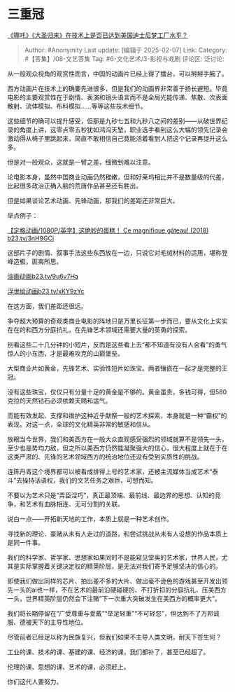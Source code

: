 # 三重冠
[《哪吒》《大圣归来》在技术上是否已达到美国迪士尼梦工厂水平？](https://www.zhihu.com/question/389058916/answer/94580863818)

> Author: #Anonymity
> Last update: [编辑于 2025-02-07]
> Link:
> Category: #【答集】/08-文艺答集
> Tag: #6-文化艺术/3-影视与戏剧
> 评论区:
> 泛讨论:

从一般观众视角的观赏性而言，中国的动画片已经上得了擂台，可以掰掰手腕了。

西方动画片在技术上的确要先进很多，但是我们的动画界非常善于扬长避短。毕竟电影的主要观赏性在于剧情、表演和镜头语言而不是全局光能传递、焦散、次表面散射、流体模拟、布料模拟……等等这些技术细节。

这些细节的确可以提升感受，但那是九秒七五和九秒八之间的差别——从破世界纪录的角度上讲，这零点零五秒犹如鸿沟天堑，职业选手看到这么大幅的领先记录会激动得从椅子里跳起来，简直不敢相信自己竟能活着看到人把这个记录再提升这么多。

但是对一般观众，这就是一臂之差，细微到难以注意。

论电影本身，虽然中国商业动画仍然稚嫩，但和好莱坞相比并不是数量级的代差，比起很多政治正确入脑的荒唐作品甚至还有胜出。

但是如果谈论艺术动画、先锋动画，那我们的差距还非常巨大。

举点例子：

[【定格动画/1080P/英字】这绝妙的蛋糕！ Ce magnifique gâteau! (2018)​b23.tv/3nH9GCi](https://link.zhihu.com/?target=https%3A//b23.tv/3nH9GCi)

这部片子的剧情、叙事手法这些东西放在一边，只说它对毛绒材料的运用，堪称登峰造极，匪夷所思。

[油画动画​b23.tv/9u6v7Ha](https://link.zhihu.com/?target=https%3A//b23.tv/9u6v7Ha)

[浮世绘动画​b23.tv/xKY9zYc](https://link.zhihu.com/?target=https%3A//b23.tv/xKY9zYc)

在这方面，我们差距还很远。

争夺超大预算的奇观类商业电影的阵地只是万里长征第一步而已，要从文化上实实在在的和西方分庭抗礼，在先锋艺术领域还需要大量的英勇的探索。

别看这些二十几分钟的小短片，反而是这些看上去“都不知道有没有人会看”的勇气惊人的小东西，才是最难攻克的山巅堡垒。

大型商业片如黄金，先锋艺术、实验性短片如珠宝。两者镶嵌在一起才是完整的王冠。

没有这些珠宝，仅仅只有分量十足的黄金是不够的。黄金虽贵，多钱可得，但580克拉的天然钻石必须依赖天赐和运气。

而能有效发起、支撑和维护这种近乎献祭一般的艺术探索，本身就是一种“霸权”的表现。对这一点，全球的文化精英非常的敏感和信从。

放眼当今世界，我们和美西方在一般大众直观感受强烈的领域就算不是领先一头，至少也是势均力敌，但之所以美西方仍然能凝聚强大的信心，很大程度上就在于在这类严肃的、先锋的艺术领域西方的统治地位还没有受到实质性的挑战。

连陈丹青这个境界都可以被看成排得上号的艺术家，还被主流媒体当成艺术“泰斗”去操持话语权，我们的文艺任务之艰巨，可想而知。

不要以为艺术只是“弄臣淫巧”，真正最顶端、最前线、最边界的思想、认知的竞争，和艺术有血脉相连、无可分割的关联。

说白一点——开拓新天地的工作，本质上就是一种艺术创作。

寻找新的理论、豪赌从未有人走过的道路，和尝试挑战从未有人设想的作品本质上是同一件事。

我们的科学家、哲学家、思想家如果同时不是能窥见堂奥的艺术家，世界人民，尤其是实际掌握着关键决定权的精英阶层，是无法对我们寄予足够坚决的信心的。

即使我们做出同样的芯片、拍出差不多的大片、做出毫不逊色的游戏甚至开发出领先一头的ai也一样，不在艺术的最前沿硬碰硬的、不打折扣的分庭抗礼、压美西方一头，世界精英阶层仍然会下注赌“下一次重大突破发生在美西方的概率更大”。

我们将长期停留在“广受尊重与爱戴”“举足轻重”“不可轻忽”，但达到不了万邦诚服、德被天下的主导性地位。

尽管前者已经足以称为民族复兴，但我们如果不主导人类文明，耐天下苍生何？

工业的课、技术的课、基建的课、经济的课，我们都补了，甚至已经超了。

伦理的课、思想的课、艺术的课，必须赶上。

你们这代人要努力。
